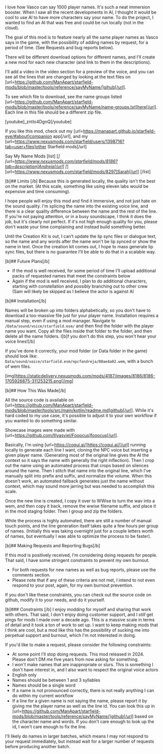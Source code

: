 I love how Vasco can say 1000 player names. It's such a neat immersion booster. When I saw all the recent developments in AI, I thought it would be cool to use AI to have more characters say your name. To do the project, I wanted to find an AI that was free and could be run locally (not in the cloud).

The goal of this mod is to feature nearly all the same player names as Vasco says in the game, with the possibility of adding names by request, for a period of time. (See Requests and bug reports below).

There will be different download options for different names, and I'll create a new mod for each new character (and link to them in the descriptions).

I'll add a video in the video section for a preview of the voice, and you can see all the lines that are changed by looking at the text files on [url=https://github.com/ManApart/starfield-mods/blob/master/tools/reference/sayMyName/]gihub[/url].

To see which file to download, see the name groups listed [url=https://github.com/ManApart/starfield-mods/blob/master/tools/reference/sayMyName/name-groups.txt]here[/url]. Each line in this file should be a different zip file.

[youtube]_zntlo4DgnQ[/youtube]

If you like this mod, check out my [url=https://manapart.github.io/starfield-eye/#about]companion app[/url], and my [url=https://www.nexusmods.com/starfield/users/1398716?tab=user+files]other Starfield mods[/url]

Say My Name Mods
[list]
[*][url=https://www.nexusmods.com/starfield/mods/8186?tab=description]Andreja[/url]﻿
[*][url=https://www.nexusmods.com/starfield/mods/8297]Sarah[/url]﻿
[/list]

[b]## Limits
[/b]
Because this is generated locally, the quality isn't the best on the market. (At this scale, something like using eleven labs would be expensive and time consuming).

I hope people will enjoy this mod and find it immersive, and not just hate on the sound quality. I'm splicing the name into the existing voice line, and there is a clear quality difference between the name and the rest of the line. If you're not paying attention, or in a busy soundscape, I think it does the job, but it's clearly not perfect. If it's not high enough quality for you, please don't waste your time complaining and instead build something better.

Until the Creation Kit is out, I can't update the lip sync files or dialogue text, so the name and any words after the name won't be lip synced or show the name in text. Once the creation kit comes out, I hope to mass generate lip sync files, but there is no guarantee I'll be able to do that in a scalable way.

[b]## Future Plans[/b]

- If the mod is well received, for some period of time I'll upload additional packs of requested names that meet the constraints below
- Again if the mod is well received, I plan to do additional characters, starting with constellation and _possibly_ branching out to other crew (Sam will likely be skipped as I believe the actor is against AI


[b]## Installation[/b]

Names will be broken up into folders alphabetically, so you don't have to download a too-massive file just for your player name. Installation requires a manual step, even if using a mod manager. Navigate to `/Data/sound/voice/starfield.esm/` and then find the folder with the player name you want. Copy all the files inside that folder to the <npc> folder, and then delete all the name folders. I[b]f you don't do this step, you won't hear your voice lines![/b]

If you've done it correctly, your mod folder (or Data folder in the game) should look like: `Data/sound/voice/starfield.esm/npcfandreja/00ae4a02.wem`, with a bunch of wem files.

[img]https://staticdelivery.nexusmods.com/mods/4187/images/8186/8186-1705926875-311253215.png[/img]

[b]## How This Was Made[/b]

All the source code is available on [url=https://github.com/ManApart/starfield-mods/blob/master/tools/src/main/kotlin/readme.md]github[/url]. While it's hard coded to my use case, it's possible to adjust it to your own workflow if you wanted to do something similar.

Showcase images were made with [url=https://github.com/lllyasviel/Fooocus]fooocus[/url].

Basically, I'm using [url=https://coqui.ai/]https://coqui.ai/[/url] running locally to generate each line I want, cloning the NPC voice but inserting a given player name. (Generating most of the original line gives the AI the context so it says the name with generally the right inflection). Then I crop out the name using an automated process that crops based on silences around the name. Then I stitch that name into the original line, which I've manually split into prefix and suffix, and normalize the volume. When this doesn't work, an automated fallback generates just the name without context, which may sound more jarring but was needed to accomplish this scale.

Once the new line is created, I copy it over to WWise to turn the wav into a wem, and then copy it back, remove the wwise filename suffix, and place it in the mod staging folder. Then I group and zip the folders.

While the process is highly automated, there are still a number of manual touch points, and the line generation itself takes quite a few hours per group of names. (Initially this was taking overnight just for a couple letters worth of names, but eventually I was able to optimize the process to be faster).

[b]## Making Requests and Reporting Bugs[/b]

If this mod is positively received, I'm considering doing requests for people. That said, I have some stringent constraints to prevent my own burnout.

- For both requests for new names as well as bug reports, please use the comments section.
- Please note that if any of these criteria are not met, I intend to not even respond to your post, again, for my own burnout prevention.

If you don't like these constraints, you can check out the source code on github, modify it to your needs, and do it yourself.

[b]### Constraints
[/b]
I enjoy modding for myself and sharing that work with others. That said, I don't enjoy doing customer support, and I _still_ get pings for mods I made over a decade ago.
This is a massive scale in terms of detail and it took a ton of work to set up. I want to keep making mods that I think are cool, but a mod like this has the possibility of sucking me into perpetual support and burnout, which I'm not interested in doing.

If you'd like to make a request, please consider the following constraints:

- At some point I'll stop doing requests. This mod released in 2024. Please don't DM me five years from now asking for something.
- I won't make names that are inappropriate or slurs. This is something I don't have interest in, and I also want to respect the original voice actors
- English only
- Names should be between 1 and 3 syllables
- Names should be a single word
- If a name is not pronounced correctly, there is not really anything I can do within my current workflow
- If a line for a given name is not saying the name, please report it by giving me the player name as well as the line id. You can look this up in [url=https://github.com/ManApart/starfield-mods/blob/master/tools/reference/sayMyName/]github[/url] based on the character name and words. If you don't care enough to look up the id, I won't care enough to fix the line. 

I'll likely do names in larger batches, which means I may not respond to your request immediately, but instead wait for a larger number of requests before producing another batch.